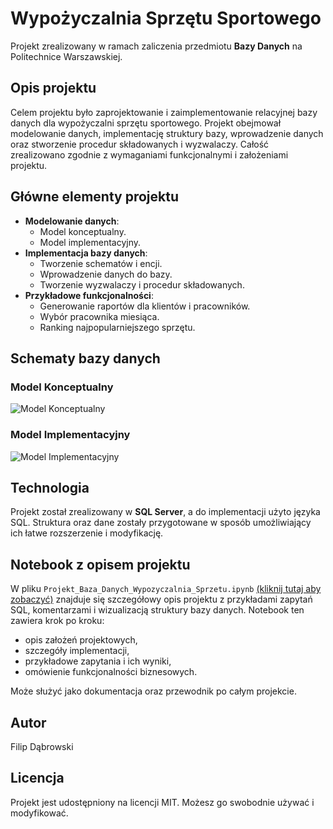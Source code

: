 # Wypożyczalnia Sprzętu Sportowego

Projekt zrealizowany w ramach zaliczenia przedmiotu **Bazy Danych** na Politechnice Warszawskiej.

## Opis projektu

Celem projektu było zaprojektowanie i zaimplementowanie relacyjnej bazy danych dla wypożyczalni sprzętu sportowego. Projekt obejmował modelowanie danych, implementację struktury bazy, wprowadzenie danych oraz stworzenie procedur składowanych i wyzwalaczy. Całość zrealizowano zgodnie z wymaganiami funkcjonalnymi i założeniami projektu.

## Główne elementy projektu

- **Modelowanie danych**:
  - Model konceptualny.
  - Model implementacyjny.
- **Implementacja bazy danych**:
  - Tworzenie schematów i encji.
  - Wprowadzenie danych do bazy.
  - Tworzenie wyzwalaczy i procedur składowanych.
- **Przykładowe funkcjonalności**:
  - Generowanie raportów dla klientów i pracowników.
  - Wybór pracownika miesiąca.
  - Ranking najpopularniejszego sprzętu.

## Schematy bazy danych

### Model Konceptualny
![Model Konceptualny](https://raw.githubusercontent.com/filipdbr/bazy_danych_projekt_zaliczeniowy/main/wypozyczalnia_model_konceptualny.png)

### Model Implementacyjny
![Model Implementacyjny](https://raw.githubusercontent.com/filipdbr/bazy_danych_projekt_zaliczeniowy/main/wypozyczalnia_model_implementacyjny.png)

## Technologia

Projekt został zrealizowany w **SQL Server**, a do implementacji użyto języka SQL. Struktura oraz dane zostały przygotowane w sposób umożliwiający ich łatwe rozszerzenie i modyfikację.

## Notebook z opisem projektu

W pliku `Projekt_Baza_Danych_Wypozyczalnia_Sprzetu.ipynb` [(kliknij tutaj aby zobaczyć)](Projekt_Baza_Danych_Wypozyczalnia_Sprzetu.ipynb) znajduje się szczegółowy opis projektu z przykładami zapytań SQL, komentarzami i wizualizacją struktury bazy danych. Notebook ten zawiera krok po kroku:

- opis założeń projektowych,
- szczegóły implementacji,
- przykładowe zapytania i ich wyniki,
- omówienie funkcjonalności biznesowych.

Może służyć jako dokumentacja oraz przewodnik po całym projekcie.

## Autor

Filip Dąbrowski

## Licencja

Projekt jest udostępniony na licencji MIT. Możesz go swobodnie używać i modyfikować.

